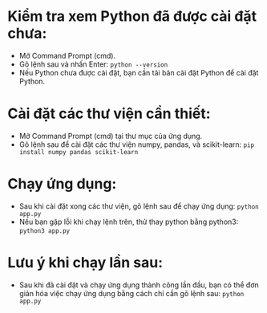 # Kiểm tra xem Python đã được cài đặt chưa:
   - Mở Command Prompt (cmd).
   - Gõ lệnh sau và nhấn Enter:
     ```python --version```
   - Nếu Python chưa được cài đặt, bạn cần tải bản cài đặt Python để cài đặt Python.

# Cài đặt các thư viện cần thiết:
   - Mở Command Prompt (cmd) tại thư mục của ứng dụng.
   - Gõ lệnh sau để cài đặt các thư viện numpy, pandas, và scikit-learn:
     ```pip install numpy pandas scikit-learn```

# Chạy ứng dụng:
   - Sau khi cài đặt xong các thư viện, gõ lệnh sau để chạy ứng dụng:
     ```python app.py```
   - Nếu bạn gặp lỗi khi chạy lệnh trên, thử thay python bằng python3:
     ```python3 app.py```

# Lưu ý khi chạy lần sau:
   - Sau khi đã cài đặt và chạy ứng dụng thành công lần đầu, bạn có thể đơn giản hóa việc chạy ứng dụng bằng cách chỉ cần gõ lệnh sau:
    ```python app.py```
